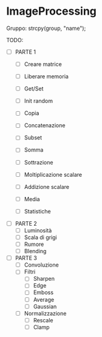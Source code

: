 # ImageProcessing
Gruppo: strcpy(group, "name");

TODO:

- [ ] PARTE 1
	- [ ] Creare matrice
	- [ ] Liberare memoria
	- [ ] Get/Set
	- [ ] Init random
	- [ ] Copia
	- [ ] Concatenazione
	- [ ] Subset

	- [ ] Somma
	- [ ] Sottrazione
	- [ ] Moltiplicazione scalare
	- [ ] Addizione scalare
	- [ ] Media
	- [ ] Statistiche

- [ ] PARTE 2
	- [ ] Luminosità
	- [ ] Scala di grigi
	- [ ] Rumore
	- [ ] Blending

- [ ] PARTE 3
	- [ ] Convoluzione
	- [ ] Filtri
		- [ ] Sharpen
		- [ ] Edge
		- [ ] Emboss
		- [ ] Average
		- [ ] Gaussian
	- [ ] Normalizzazione
		- [ ] Rescale
		- [ ] Clamp
